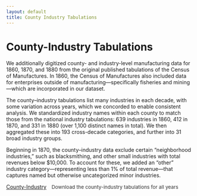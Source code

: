 ```yaml
---
layout: default
title: County Industry Tabulations
---
```


# County-Industry Tabulations

We additionally digitized county- and industry-level manufacturing data for 1860, 1870, and 1880 from the original published tabulations of the Census of Manufactures. In 1860, the Census of Manufactures also included data for enterprises outside of manufacturing—specifically fisheries and mining—which are incorporated in our dataset.

The county–industry tabulations list many industries in each decade, with some variation across years, which we concorded to enable consistent analysis. We standardized industry names within each county to match those from the national industry tabulations: 639 industries in 1860, 412 in 1870, and 331 in 1880 (over 1,100 distinct names in total). We then aggregated these into 193 cross-decade categories, and further into 31 broad industry groups.

Beginning in 1870, the county–industry data exclude certain “neighborhood industries,” such as blacksmithing, and other small industries with total revenues below $10,000. To account for these, we added an “other” industry category—representing less than 1% of total revenue—that captures named but otherwise uncategorized minor industries.


<div class="button-grid">
  <div class="button-item">
    <a class="button" href="https://pub-9228e653a45040598db0c86ec1d93b3c.r2.dev/website_materials/ci_data.zip" download>County-Industry</a>
    <div class="description">Download the county-industry tabulations for all years</div>

<style>
.button-grid {
  display: flex;
  flex-direction: column;
  gap: 1em; /* space between rows */
}

.button-item {
  display: flex;
  align-items: center;
  gap: 1em; /* space between button and description */
}

.description {
  font-size: 0.95em;
  color: #333;
}
</style>
